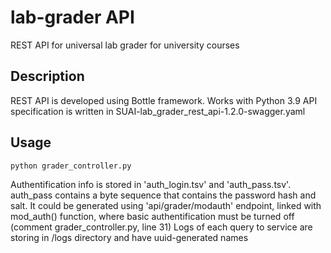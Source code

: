 # lab-grader API
REST API for universal lab grader for university courses

## Description
REST API is developed using Bottle framework. Works with Python 3.9
API specification is written in SUAI-lab_grader_rest_api-1.2.0-swagger.yaml

## Usage
```
python grader_controller.py
```
Authentification info is stored in 'auth_login.tsv' and 'auth_pass.tsv'. auth_pass contains a byte sequence that contains the password hash and salt. It could be generated using 'api/grader/modauth' endpoint, linked with mod_auth() function, where basic authentification must be turned off (comment grader_controller.py, line 31)
Logs of each query to service are storing in /logs directory and have uuid-generated names